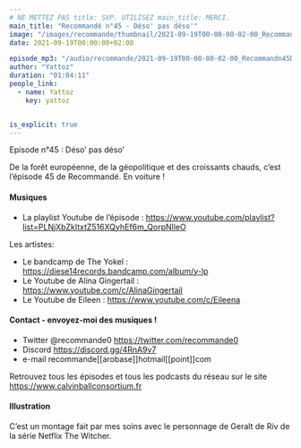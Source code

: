 ```yaml
---
# NE METTEZ PAS title: SVP. UTILISEZ main_title: MERCI.
main_title: "Recommandé n°45 - Déso' pas déso'"
image: "/images/recommande/thumbnail/2021-09-19T00-00-00-02-00_Recommandn45Dsopasdso.jpg"
date: 2021-09-19T00:00:00+02:00

episode_mp3: "/audio/recommande/2021-09-19T00-00-00-02-00_Recommandn45Dsopasdso.mp3"
author: "Yattoz"
duration: "01:04:11"
people_link: 
  - name: Yattoz
    key: yattoz


is_explicit: true
---
```


<PodcastHeader/>

<!-- ECRIRE LA DESCRIPTION DE L'EPISODE SOUS CETTE LIGNE -->


 Episode n°45 : Déso’ pas déso’ 

<p>De la forêt européenne, de la géopolitique et des croissants chauds, c’est l’épisode 45 de Recommandé. En voiture !</p>

<h4>Musiques</h4>

<ul>
  <li>La playlist Youtube de l’épisode : <a href="https://www.youtube.com/playlist?list=PLNjXbZkItxtZ516XQyhEf6m_QorpNlleO" rel="nofollow">https://www.youtube.com/playlist?list=PLNjXbZkItxtZ516XQyhEf6m_QorpNlleO</a></li>
</ul>

<p>Les artistes:</p>

<ul>
  <li>Le bandcamp de The Yokel : <a href="https://diese14records.bandcamp.com/album/y-lp" rel="nofollow">https://diese14records.bandcamp.com/album/y-lp</a></li>
  <li>Le Youtube de Alina Gingertail : <a href="https://www.youtube.com/c/AlinaGingertail" rel="nofollow">https://www.youtube.com/c/AlinaGingertail</a></li>
  <li>Le Youtube de Eileen : <a href="https://www.youtube.com/c/Eileena" rel="nofollow">https://www.youtube.com/c/Eileena</a></li>
</ul>

<h4>Contact - envoyez-moi des musiques !</h4>

<ul>
  <li>Twitter @recommande0 <a href="https://twitter.com/recommande0" rel="nofollow">https://twitter.com/recommande0</a></li>
  <li>Discord <a href="https://discord.gg/4RnA9v7" rel="nofollow">https://discord.gg/4RnA9v7</a></li>
  <li>e-mail recommande[[arobase]]hotmail[[point]]com</li>
</ul>

<p>Retrouvez tous les épisodes et tous les podcasts du réseau sur le site <a href="https://www.calvinballconsortium.fr" rel="nofollow">https://www.calvinballconsortium.fr</a></p>

<h4>Illustration</h4>

<p>C’est un montage fait par mes soins avec le personnage de Geralt de Riv de la série Netflix The Witcher.</p>


